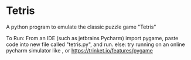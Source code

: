 # Tetris
A python program to emulate the classic puzzle game "Tetris"

To Run:
From an IDE (such as jetbrains Pycharm) import pygame, paste code into new file called "tetris.py", and run.
else:
try running on an online pycharm simulator like , or https://trinket.io/features/pygame 
